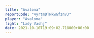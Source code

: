 ```yaml
---
title: "Avalona"
reportCode: "4yrtmDTNkwGfznvJ"
player: "Avalona"
fight: "Lady Vashj"
date: 2021-10-10T19:09:02.718000+00:00
---
```

